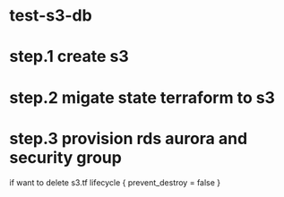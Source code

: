# test-s3-db
# step.1 create s3 
# step.2 migate state terraform to s3
# step.3 provision rds aurora and security group
if want to delete 
s3.tf
  lifecycle {
     prevent_destroy = false
   }
